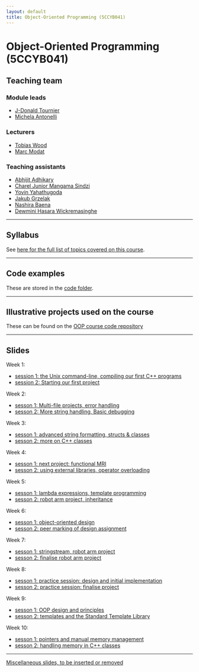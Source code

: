 ```yaml
---
layout: default
title: Object-Oriented Programming (5CCYB041)
---
```


# Object-Oriented Programming (5CCYB041)

## Teaching team

### Module leads

- [J-Donald Tournier](mailto:jacques-donald.tournier@kcl.ac.uk)
- [Michela Antonelli](mailto:michela.antonelli@kcl.ac.uk)

### Lecturers

- [Tobias Wood](mailto:tobias.wood@kcl.ac.uk)
- [Marc Modat](mailto:marc.modat@kcl.ac.uk)

### Teaching assistants

- [Abhijit Adhikary](mailto:abhijit.adhikary@kcl.ac.uk)
- [Charel Junior Mangama Sindzi](mailto:charel.mangama_sindzi@kcl.ac.uk)
- [Yovin Yahathugoda](mailto:yovin.yahathugoda@kcl.ac.uk)
- [Jakub Grzelak](mailto:jakub.grzelak@kcl.ac.uk)
- [Nashira Baena](mailto:paloma.rodriguez_baena@kcl.ac.uk)
- [Dewmini Hasara Wickremasinghe](mailto:dewmini.wickremasinghe@kcl.ac.uk)

---

## Syllabus

See [here for the full list of topics covered on this course](https://kcl-bmeis.github.io/OOP/syllabus).

---

## Code examples

These are stored in the [code folder](https://github.com/kcl-bmeis/oop/tree/main/code/).

---

## Illustrative projects used on the course

These can be found on the [OOP course code repository](https://github.com/kcl-bmeis/oop/blob/main/projects)

---

## Slides

Week 1:
- [session 1: the Unix command-line, compiling our first C++ programs](https://kcl-bmeis.github.io/OOP/week1A)
- [session 2: Starting our first project](https://kcl-bmeis.github.io/OOP/week1B)

Week 2:
- [sesson 1: Multi-file projects, error handling](https://kcl-bmeis.github.io/OOP/week2A)
- [sesson 2: More string handling, Basic debugging](https://kcl-bmeis.github.io/OOP/week2B)

Week 3:
- [sesson 1: advanced string formatting, structs & classes](https://kcl-bmeis.github.io/OOP/week3A)
- [sesson 2: more on C++ classes](https://kcl-bmeis.github.io/OOP/week3B)

Week 4:
- [sesson 1: next project: functional MRI](https://kcl-bmeis.github.io/OOP/week4A)
- [sesson 2: using external libraries, operator overloading](https://kcl-bmeis.github.io/OOP/week4B)

Week 5:
- [sesson 1: lambda expressions, template programming](https://kcl-bmeis.github.io/OOP/week5A)
- [sesson 2: robot arm project, inheritance](https://kcl-bmeis.github.io/OOP/week5B)

Week 6:
- [sesson 1: object-oriented design](https://kcl-bmeis.github.io/OOP/week6A)
- [sesson 2: peer marking of design assignment](https://kcl-bmeis.github.io/OOP/week6B)

Week 7:
- [sesson 1: stringstream, robot arm project](https://kcl-bmeis.github.io/OOP/week7A)
- [sesson 2: finalise robot arm project](https://kcl-bmeis.github.io/OOP/week7B)

Week 8:
- [sesson 1: practice session: design and initial implementation](https://kcl-bmeis.github.io/OOP/week8A)
- [sesson 2: practice session: finalise project](https://kcl-bmeis.github.io/OOP/week8B)

Week 9:
- [sesson 1: OOP design and principles](https://kcl-bmeis.github.io/OOP/week9A)
- [sesson 2: templates and the Standard Template Library](https://kcl-bmeis.github.io/OOP/week9B)

Week 10:
- [sesson 1: pointers and manual memory management](https://kcl-bmeis.github.io/OOP/week10A)
- [sesson 2: handling memory in C++ classes](https://kcl-bmeis.github.io/OOP/week10B)

---

[Miscellaneous slides, to be inserted or removed](https://kcl-bmeis.github.io/OOP/misc)

